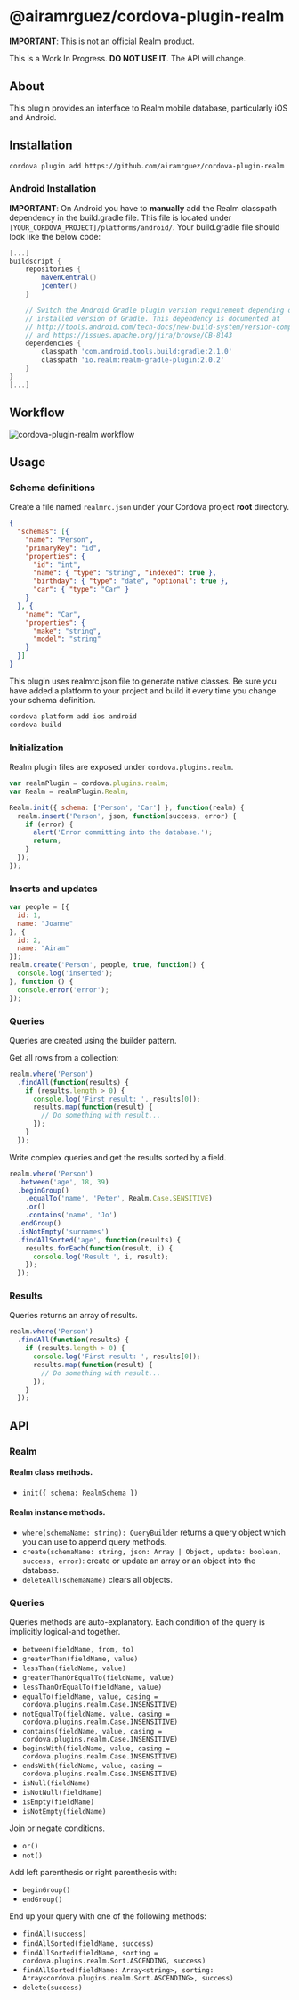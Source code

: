 # @airamrguez/cordova-plugin-realm

__IMPORTANT__: This is not an official Realm product.

This is a Work In Progress. **DO NOT USE IT**. The API will change.

## About

This plugin provides an interface to Realm mobile database, particularly iOS and Android.

## Installation

```sh
cordova plugin add https://github.com/airamrguez/cordova-plugin-realm
```

### Android Installation

**IMPORTANT**: On Android you have to **manually** add the Realm classpath dependency in the build.gradle file. This file is located under `[YOUR_CORDOVA_PROJECT]/platforms/android/`. Your build.gradle file should look like the below code:

```groovy
[...]
buildscript {
    repositories {
        mavenCentral()
        jcenter()
    }

    // Switch the Android Gradle plugin version requirement depending on the
    // installed version of Gradle. This dependency is documented at
    // http://tools.android.com/tech-docs/new-build-system/version-compatibility
    // and https://issues.apache.org/jira/browse/CB-8143
    dependencies {
        classpath 'com.android.tools.build:gradle:2.1.0'
        classpath 'io.realm:realm-gradle-plugin:2.0.2'
    }
}
[...]
```


## Workflow

![cordova-plugin-realm workflow](https://cloud.githubusercontent.com/assets/1159448/21962439/4b524196-db26-11e6-9735-f2efdbba28d8.png)

## Usage

### Schema definitions

Create a file named `realmrc.json` under your Cordova project **root** directory.

```json
{
  "schemas": [{
    "name": "Person",
    "primaryKey": "id",
    "properties": {
      "id": "int",
      "name": { "type": "string", "indexed": true },
      "birthday": { "type": "date", "optional": true },
      "car": { "type": "Car" }
    }
  }, {
    "name": "Car",
    "properties": {
      "make": "string",
      "model": "string"
    }
  }]
}
```

This plugin uses realmrc.json file to generate native classes. Be sure you have added a platform
to your project and build it every time you change your schema definition.

```sh
cordova platform add ios android
cordova build
```

### Initialization

Realm plugin files are exposed under `cordova.plugins.realm`.

```js
var realmPlugin = cordova.plugins.realm;
var Realm = realmPlugin.Realm;

Realm.init({ schema: ['Person', 'Car'] }, function(realm) {
  realm.insert('Person', json, function(success, error) {
    if (error) {
      alert('Error committing into the database.');
      return;
    }
  });
});
```

### Inserts and updates

```js
var people = [{
  id: 1,
  name: "Joanne"
}, {
  id: 2,
  name: "Airam"
}];
realm.create('Person', people, true, function() {
  console.log('inserted');
}, function () {
  console.error('error');
});
```

### Queries

Queries are created using the builder pattern.

Get all rows from a collection:

```js
realm.where('Person')
  .findAll(function(results) {
    if (results.length > 0) {
      console.log('First result: ', results[0]);
      results.map(function(result) {
        // Do something with result...
      });
    }
  });
```

Write complex queries and get the results sorted by a field.

```js
realm.where('Person')
  .between('age', 18, 39)
  .beginGroup()
    .equalTo('name', 'Peter', Realm.Case.SENSITIVE)
    .or()
    .contains('name', 'Jo')
  .endGroup()
  .isNotEmpty('surnames')
  .findAllSorted('age', function(results) {
    results.forEach(function(result, i) {
      console.log('Result ', i, result);
    });
  });
```

### Results

Queries returns an array of results.

```js
realm.where('Person')
  .findAll(function(results) {
    if (results.length > 0) {
      console.log('First result: ', results[0]);
      results.map(function(result) {
        // Do something with result...
      });
    }
  });
```

## API

### Realm

#### Realm class methods.

  - `init({ schema: RealmSchema })`

#### Realm instance methods.

  - `where(schemaName: string): QueryBuilder` returns a query object which you can use to append query methods.
  - `create(schemaName: string, json: Array | Object, update: boolean, success, error)`: create or update an array or an object into the database.
  - `deleteAll(schemaName)` clears all objects.

### Queries

Queries methods are auto-explanatory. Each condition of the query is implicitly logical-and together.

  - `between(fieldName, from, to)`
  - `greaterThan(fieldName, value)`
  - `lessThan(fieldName, value)`
  - `greaterThanOrEqualTo(fieldName, value)`
  - `lessThanOrEqualTo(fieldName, value)`
  - `equalTo(fieldName, value, casing = cordova.plugins.realm.Case.INSENSITIVE)`
  - `notEqualTo(fieldName, value, casing = cordova.plugins.realm.Case.INSENSITIVE)`
  - `contains(fieldName, value, casing = cordova.plugins.realm.Case.INSENSITIVE)`
  - `beginsWith(fieldName, value, casing = cordova.plugins.realm.Case.INSENSITIVE)`
  - `endsWith(fieldName, value, casing = cordova.plugins.realm.Case.INSENSITIVE)`
  - `isNull(fieldName)`
  - `isNotNull(fieldName)`
  - `isEmpty(fieldName)`
  - `isNotEmpty(fieldName)`

Join or negate conditions.

  - `or()`
  - `not()`

Add left parenthesis or right parenthesis with:

  - `beginGroup()`
  - `endGroup()`

End up your query with one of the following methods:
  - `findAll(success)`
  - `findAllSorted(fieldName, success)`
  - `findAllSorted(fieldName, sorting = cordova.plugins.realm.Sort.ASCENDING, success)`
  - `findAllSorted(fieldName: Array<string>, sorting: Array<cordova.plugins.realm.Sort.ASCENDING>, success)`
  - `delete(success)`
